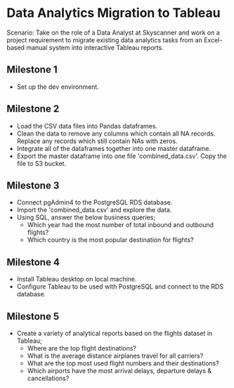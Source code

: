 # Data Analytics Migration to Tableau

Scenario: Take on the role of a Data Analyst at Skyscanner and work on a project requirement to migrate existing data analytics tasks from an Excel-based manual system into interactive Tableau reports.

## Milestone 1

- Set up the dev environment.

## Milestone 2

- Load the CSV data files into Pandas dataframes.
- Clean the data to remove any columns which contain all NA records. Replace any records which still contain NAs with zeros.
- Integrate all of the dataframes together into one master dataframe.
- Export the master dataframe into one file 'combined_data.csv'. Copy the file to S3 bucket.

## Milestone 3

- Connect pgAdmin4 to the PostgreSQL RDS database.
- Import the 'combined_data.csv' and explore the data.
- Using SQL, answer the below business queries;
    - Which year had the most number of total inbound and outbound flights?
    - Which country is the most popular destination for flights?

## Milestone 4

- Install Tableau desktop on local machine.
- Configure Tableau to be used with PostgreSQL and connect to the RDS database.

## Milestone 5

 - Create a variety of analytical reports based on the flights dataset in Tableau;
    - Where are the top flight destinations?
    - What is the average distance airplanes travel for all carriers?
    - What are the top most used flight numbers and their destinations?
    - Which airports have the most arrival delays, departure delays & cancellations?